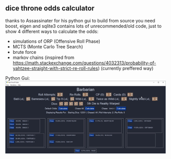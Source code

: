 ## dice throne odds calculator
thanks to Assassinater for his python gui
to build from source you need boost, eigen and sqlite3
contains lots of unrecommended/old code, just to show 4 different ways to calculate the odds:
- simulations of ORP (Offensive Roll Phase)
- MCTS (Monte Carlo Tree Search)
- brute force
- markov chains (inspired from https://math.stackexchange.com/questions/4032313/probability-of-yahtzee-straight-with-strict-re-roll-rules) (currently preffered way)

Python Gui:
![python gui](/assets/images/GUI.jpg)
